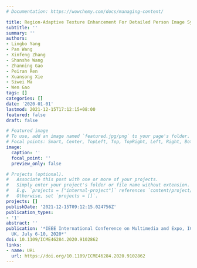 ```yaml
---
# Documentation: https://wowchemy.com/docs/managing-content/

title: Region-Adaptive Texture Enhancement For Detailed Person Image Synthesis
subtitle: ''
summary: ''
authors:
- Lingbo Yang
- Pan Wang
- Xinfeng Zhang
- Shanshe Wang
- Zhanning Gao
- Peiran Ren
- Xuansong Xie
- Siwei Ma
- Wen Gao
tags: []
categories: []
date: '2020-01-01'
lastmod: 2021-12-15T17:12:15+08:00
featured: false
draft: false

# Featured image
# To use, add an image named `featured.jpg/png` to your page's folder.
# Focal points: Smart, Center, TopLeft, Top, TopRight, Left, Right, BottomLeft, Bottom, BottomRight.
image:
  caption: ''
  focal_point: ''
  preview_only: false

# Projects (optional).
#   Associate this post with one or more of your projects.
#   Simply enter your project's folder or file name without extension.
#   E.g. `projects = ["internal-project"]` references `content/project/deep-learning/index.md`.
#   Otherwise, set `projects = []`.
projects: []
publishDate: '2021-12-15T09:12:15.024756Z'
publication_types:
- '1'
abstract: ''
publication: '*IEEE International Conference on Multimedia and Expo, ICME 2020, London,
  UK, July 6-10, 2020*'
doi: 10.1109/ICME46284.2020.9102862
links:
- name: URL
  url: https://doi.org/10.1109/ICME46284.2020.9102862
---
```

